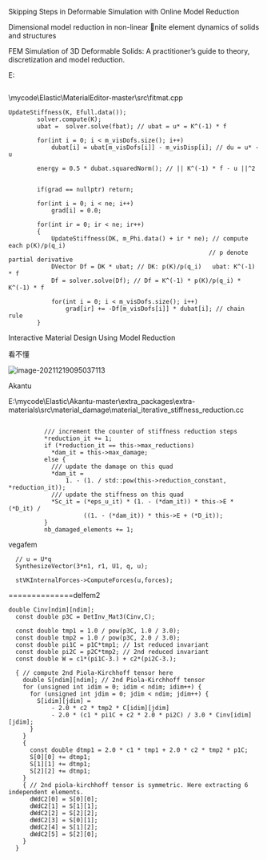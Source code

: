Skipping Steps in Deformable Simulation with Online Model Reduction  

Dimensional model reduction in non-linear nite element dynamics of solids and structures  

FEM Simulation of 3D Deformable Solids: A practitioner’s guide to theory, discretization and model reduction.  

E:

```

```

\mycode\Elastic\MaterialEditor-master\src\fitmat.cpp

```
UpdateStiffness(K, Efull.data());
        solver.compute(K);
        ubat =  solver.solve(fbat); // ubat = u* = K^(-1) * f

        for(int i = 0; i < m_visDofs.size(); i++)
            dubat[i] = ubat[m_visDofs[i]] - m_visDisp[i]; // du = u* - u

        energy = 0.5 * dubat.squaredNorm(); // || K^(-1) * f - u ||^2


        if(grad == nullptr) return;

        for(int i = 0; i < ne; i++)
            grad[i] = 0.0;

        for(int ir = 0; ir < ne; ir++)
        {
            UpdateStiffness(DK, m_Phi.data() + ir * ne); // compute each p(K)/p(q_i)
                                                        // p denote partial derivative
            DVector Df = DK * ubat; // DK: p(K)/p(q_i)   ubat: K^(-1) * f
            Df = solver.solve(Df); // Df = K^(-1) * p(K)/p(q_i) * K^(-1) * f

            for(int i = 0; i < m_visDofs.size(); i++)
                grad[ir] += -Df[m_visDofs[i]] * dubat[i]; // chain rule
        }
```

Interactive Material Design Using Model Reduction  

看不懂

![image-20211219095037113](E:\mycode\collection\定理\有限元\image-20211219095037113.png)

Akantu

E:\mycode\Elastic\Akantu-master\extra_packages\extra-materials\src\material_damage\material_iterative_stiffness_reduction.cc

```

          /// increment the counter of stiffness reduction steps
          *reduction_it += 1;
          if (*reduction_it == this->max_reductions)
            *dam_it = this->max_damage;
          else {
            /// update the damage on this quad
            *dam_it =
                1. - (1. / std::pow(this->reduction_constant, *reduction_it));
            /// update the stiffness on this quad
            *Sc_it = (*eps_u_it) * (1. - (*dam_it)) * this->E * (*D_it) /
                     ((1. - (*dam_it)) * this->E + (*D_it));
          }
          nb_damaged_elements += 1;
```

vegafem

```
  // u = U*q
  SynthesizeVector(3*n1, r1, U1, q, u);

  stVKInternalForces->ComputeForces(u,forces);
```

==============delfem2

```
double Cinv[ndim][ndim];
  const double p3C = DetInv_Mat3(Cinv,C);

  const double tmp1 = 1.0 / pow(p3C, 1.0 / 3.0);
  const double tmp2 = 1.0 / pow(p3C, 2.0 / 3.0);
  const double pi1C = p1C*tmp1; // 1st reduced invariant
  const double pi2C = p2C*tmp2; // 2nd reduced invariant
  const double W = c1*(pi1C-3.) + c2*(pi2C-3.);

  { // compute 2nd Piola-Kirchhoff tensor here
    double S[ndim][ndim]; // 2nd Piola-Kirchhoff tensor
    for (unsigned int idim = 0; idim < ndim; idim++) {
      for (unsigned int jdim = 0; jdim < ndim; jdim++) {
        S[idim][jdim] =
            - 2.0 * c2 * tmp2 * C[idim][jdim]
            - 2.0 * (c1 * pi1C + c2 * 2.0 * pi2C) / 3.0 * Cinv[idim][jdim];
      }
    }
    {
      const double dtmp1 = 2.0 * c1 * tmp1 + 2.0 * c2 * tmp2 * p1C;
      S[0][0] += dtmp1;
      S[1][1] += dtmp1;
      S[2][2] += dtmp1;
    }
    { // 2nd piola-kirchhoff tensor is symmetric. Here extracting 6 independent elements.
      dWdC2[0] = S[0][0];
      dWdC2[1] = S[1][1];
      dWdC2[2] = S[2][2];
      dWdC2[3] = S[0][1];
      dWdC2[4] = S[1][2];
      dWdC2[5] = S[2][0];
    }
  }
  
```

